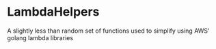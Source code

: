 # LambdaHelpers

A slightly less than random set of functions used to simplify using AWS' golang lambda libraries


